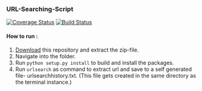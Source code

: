 ### URL-Searching-Script
[![Coverage Status](https://coveralls.io/repos/github/arnab01/URL-Searching-Script/badge.svg?branch=main)](https://coveralls.io/github/arnab01/URL-Searching-Script?branch=main)
[![Build Status](https://travis-ci.com/arnab01/URL-Searching-Script.svg?branch=main)](https://travis-ci.com/arnab01/URL-Searching-Script)

#### How to run : 
  1) [Download](https://github.com/arnab01/URL-Searching-Script/archive/main.zip) this repository and extract the zip-file.
  2) Navigate into the folder.
  3) Run `python setup.py install` to build and install the packages.
  4) Run `urlsearch` as command to extract url and save to a self generated file- urlsearchhistory.txt. (This file gets created in the same directory as the terminal instance.)
  

